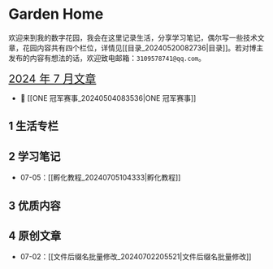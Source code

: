 # Garden Home

欢迎来到我的数字花园，我会在这里记录生活，分享学习笔记，偶尔写一些技术文章，花园内容共有四个栏位，详情见[[目录_20240520082736|目录]]。若对博主发布的内容有想法的话，欢迎致电邮箱：`3109578741@qq.com`。

<span style="font-size: 1.5625em;"> [2024 年 7 月文章](https://mubu.com/doc/6WXzZerM_DG) </span>

- 📌 [[ONE 冠军赛事_20240504083536|ONE 冠军赛事]] 

## 1 生活专栏

## 2 学习笔记

- 07-05：[[孵化教程_20240705104333|孵化教程]]

## 3 优质内容

## 4 原创文章

- 07-02：[[文件后缀名批量修改_20240702205521|文件后缀名批量修改]]
